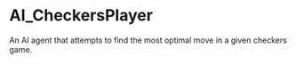 # AI_CheckersPlayer

An AI agent that attempts to find the most optimal move in a given checkers game.
